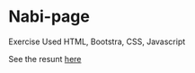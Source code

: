 # Nabi-page
Exercise
Used HTML, Bootstra, CSS, Javascript

See the resunt <a href="https://giselasolis.github.io/Nabi-page/"> here </a>
